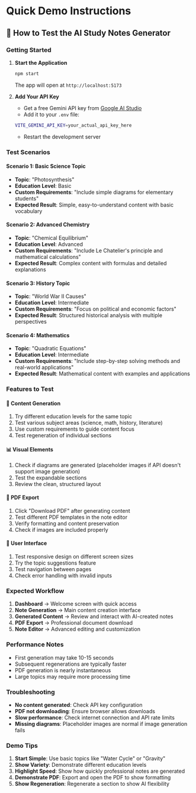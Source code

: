 # Quick Demo Instructions

## 🚀 How to Test the AI Study Notes Generator

### Getting Started
1. **Start the Application**
   ```bash
   npm start
   ```
   The app will open at `http://localhost:5173`

2. **Add Your API Key**
   - Get a free Gemini API key from [Google AI Studio](https://makersuite.google.com/app/apikey)
   - Add it to your `.env` file:
   ```bash
   VITE_GEMINI_API_KEY=your_actual_api_key_here
   ```
   - Restart the development server

### Test Scenarios

#### Scenario 1: Basic Science Topic
- **Topic**: "Photosynthesis"
- **Education Level**: Basic
- **Custom Requirements**: "Include simple diagrams for elementary students"
- **Expected Result**: Simple, easy-to-understand content with basic vocabulary

#### Scenario 2: Advanced Chemistry
- **Topic**: "Chemical Equilibrium"
- **Education Level**: Advanced
- **Custom Requirements**: "Include Le Chatelier's principle and mathematical calculations"
- **Expected Result**: Complex content with formulas and detailed explanations

#### Scenario 3: History Topic
- **Topic**: "World War II Causes"
- **Education Level**: Intermediate
- **Custom Requirements**: "Focus on political and economic factors"
- **Expected Result**: Structured historical analysis with multiple perspectives

#### Scenario 4: Mathematics
- **Topic**: "Quadratic Equations"
- **Education Level**: Intermediate
- **Custom Requirements**: "Include step-by-step solving methods and real-world applications"
- **Expected Result**: Mathematical content with examples and applications

### Features to Test

#### 📝 Content Generation
1. Try different education levels for the same topic
2. Test various subject areas (science, math, history, literature)
3. Use custom requirements to guide content focus
4. Test regeneration of individual sections

#### 📊 Visual Elements
1. Check if diagrams are generated (placeholder images if API doesn't support image generation)
2. Test the expandable sections
3. Review the clean, structured layout

#### 📄 PDF Export
1. Click "Download PDF" after generating content
2. Test different PDF templates in the note editor
3. Verify formatting and content preservation
4. Check if images are included properly

#### 🎨 User Interface
1. Test responsive design on different screen sizes
2. Try the topic suggestions feature
3. Test navigation between pages
4. Check error handling with invalid inputs

### Expected Workflow
1. **Dashboard** → Welcome screen with quick access
2. **Note Generation** → Main content creation interface
3. **Generated Content** → Review and interact with AI-created notes
4. **PDF Export** → Professional document download
5. **Note Editor** → Advanced editing and customization

### Performance Notes
- First generation may take 10-15 seconds
- Subsequent regenerations are typically faster
- PDF generation is nearly instantaneous
- Large topics may require more processing time

### Troubleshooting
- **No content generated**: Check API key configuration
- **PDF not downloading**: Ensure browser allows downloads
- **Slow performance**: Check internet connection and API rate limits
- **Missing diagrams**: Placeholder images are normal if image generation fails

### Demo Tips
1. **Start Simple**: Use basic topics like "Water Cycle" or "Gravity"
2. **Show Variety**: Demonstrate different education levels
3. **Highlight Speed**: Show how quickly professional notes are generated
4. **Demonstrate PDF**: Export and open the PDF to show formatting
5. **Show Regeneration**: Regenerate a section to show AI flexibility